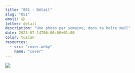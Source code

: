 ```yaml
---
title: "051 - Détail"
slug: "051"
emoji: 😃
letter: detail
description: "Une photo par semaine, dans ta boîte mail"
date: 2023-07-14T00:00:00+01:00
color: tuscan
resources:
  - src: "cover.webp"
    name: "cover"
---
```

![](cover)
